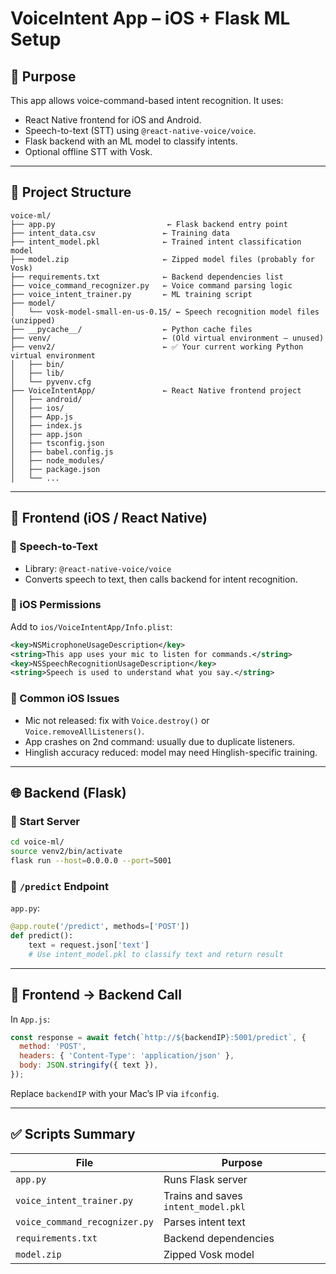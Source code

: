 # VoiceIntent App – iOS + Flask ML Setup

## 🧠 Purpose
This app allows voice-command-based intent recognition. It uses:
- React Native frontend for iOS and Android.
- Speech-to-text (STT) using `@react-native-voice/voice`.
- Flask backend with an ML model to classify intents.
- Optional offline STT with Vosk.

---

## 📁 Project Structure

```
voice-ml/
├── app.py                         ← Flask backend entry point
├── intent_data.csv               ← Training data
├── intent_model.pkl              ← Trained intent classification model
├── model.zip                     ← Zipped model files (probably for Vosk)
├── requirements.txt              ← Backend dependencies list
├── voice_command_recognizer.py   ← Voice command parsing logic
├── voice_intent_trainer.py       ← ML training script
├── model/
│   └── vosk-model-small-en-us-0.15/ ← Speech recognition model files (unzipped)
├── __pycache__/                  ← Python cache files
├── venv/                         ← (Old virtual environment – unused)
├── venv2/                        ← ✅ Your current working Python virtual environment
│   ├── bin/
│   ├── lib/
│   └── pyvenv.cfg
├── VoiceIntentApp/               ← React Native frontend project
│   ├── android/
│   ├── ios/
│   ├── App.js
│   ├── index.js
│   ├── app.json
│   ├── tsconfig.json
│   ├── babel.config.js
│   ├── node_modules/
│   ├── package.json
│   └── ...
```

---

## 🔗 Frontend (iOS / React Native)

### 🎤 Speech-to-Text
- Library: `@react-native-voice/voice`
- Converts speech to text, then calls backend for intent recognition.

### 🛑 iOS Permissions
Add to `ios/VoiceIntentApp/Info.plist`:
```xml
<key>NSMicrophoneUsageDescription</key>
<string>This app uses your mic to listen for commands.</string>
<key>NSSpeechRecognitionUsageDescription</key>
<string>Speech is used to understand what you say.</string>
```

### 🧹 Common iOS Issues
- Mic not released: fix with `Voice.destroy()` or `Voice.removeAllListeners()`.
- App crashes on 2nd command: usually due to duplicate listeners.
- Hinglish accuracy reduced: model may need Hinglish-specific training.

---

## 🌐 Backend (Flask)

### 🔧 Start Server
```bash
cd voice-ml/
source venv2/bin/activate
flask run --host=0.0.0.0 --port=5001
```

### 📡 `/predict` Endpoint
`app.py`:
```python
@app.route('/predict', methods=['POST'])
def predict():
    text = request.json['text']
    # Use intent_model.pkl to classify text and return result
```

---

## 🔁 Frontend → Backend Call
In `App.js`:
```js
const response = await fetch(`http://${backendIP}:5001/predict`, {
  method: 'POST',
  headers: { 'Content-Type': 'application/json' },
  body: JSON.stringify({ text }),
});
```
Replace `backendIP` with your Mac’s IP via `ifconfig`.

---

## ✅ Scripts Summary

| File | Purpose |
|------|---------|
| `app.py` | Runs Flask server |
| `voice_intent_trainer.py` | Trains and saves `intent_model.pkl` |
| `voice_command_recognizer.py` | Parses intent text |
| `requirements.txt` | Backend dependencies |
| `model.zip` | Zipped Vosk model |
